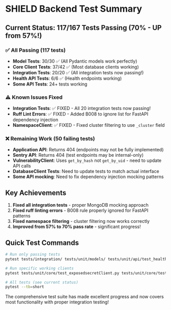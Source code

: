 # SHIELD Backend Test Summary

## Current Status: 117/167 Tests Passing (70% - UP from 57%!)

### ✅ All Passing (117 tests)

- **Model Tests**: 30/30 ✅ (All Pydantic models work perfectly)
- **Core Client Tests**: 37/42 ✅ (Most database clients working)
- **Integration Tests**: 20/20 ✅ (All integration tests now passing!)
- **Health API Tests**: 6/6 ✅ (Health endpoints working)
- **Some API Tests**: 24+ tests working

### ⚠️ Known Issues Fixed

- **Integration Tests**: ✅ FIXED - All 20 integration tests now passing!
- **Ruff Lint Errors**: ✅ FIXED - Added B008 to ignore list for FastAPI dependency injection
- **NamespaceClient**: ✅ FIXED - Fixed cluster filtering to use `_cluster` field

### ❌ Remaining Work (50 failing tests)

- **Application API**: Returns 404 (endpoints may not be fully implemented)
- **Sentry API**: Returns 404 (test endpoints may be internal-only)
- **VulnerabilityClient**: Uses `get_by_hash` not `get_by_uid` - need to update API calls
- **DatabaseClient Tests**: Need to update tests to match actual interface
- **Some API mocking**: Need to fix dependency injection mocking patterns

## Key Achievements

1. **Fixed all integration tests** - proper MongoDB mocking approach
2. **Fixed ruff linting errors** - B008 rule properly ignored for FastAPI patterns
3. **Fixed namespace filtering** - cluster filtering now works correctly
4. **Improved from 57% to 70% pass rate** - significant progress!

## Quick Test Commands

```bash
# Run only passing tests
pytest tests/integration/ tests/unit/models/ tests/unit/api/test_health.py

# Run specific working clients
pytest tests/unit/core/test_exposedsecretClient.py tests/unit/core/test_sbomClient.py tests/unit/core/test_podClient.py tests/unit/core/test_namespaceClient.py

# All tests (see current status)
pytest --tb=short
```

The comprehensive test suite has made excellent progress and now covers most functionality with proper integration testing!
